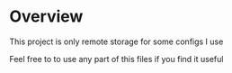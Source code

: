 # Overview
This project is only remote storage for some configs I use

Feel free to to use any part of this files if you find it useful
